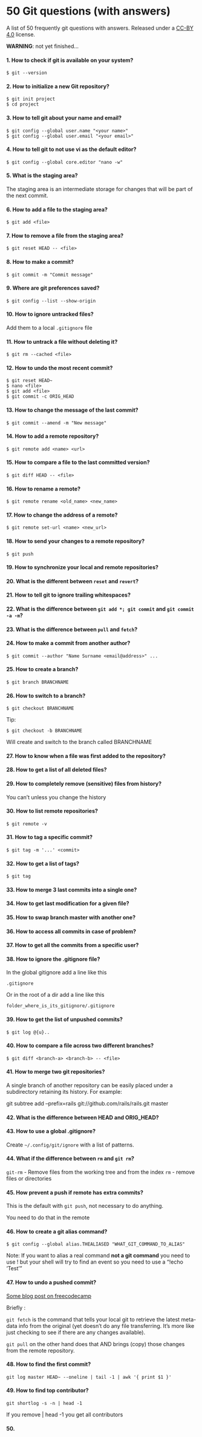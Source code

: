 # 50 Git questions (with answers)

A list of 50 frequently git questions with answers. Released under a [CC-BY 4.0](https://creativecommons.org/licenses/by/4.0/) license.

**WARNING**: not yet finished…

#### 1. How to check if git is available on your system?

    $ git --version

#### 2. How to initialize a new Git repository?

    $ git init project
    $ cd project

#### 3. How to tell git about your name and email?

    $ git config --global user.name "<your name>"
    $ git config --global user.email "<your email>"

#### 4. How to tell git to not use vi as the default editor?

    $ git config --global core.editor "nano -w"

#### 5. What is the staging area?

The staging area is an intermediate storage for changes that will be part of the next commit.

#### 6. How to add a file to the staging area?

    $ git add <file>

#### 7. How to remove a file from the staging area?

    $ git reset HEAD -- <file>

#### 8. How to make a commit?

    $ git commit -m "Commit message"

#### 9. Where are git preferences saved?

    $ git config --list --show-origin

#### 10. How to ignore untracked files?

Add them to a local `.gitignore` file

#### 11. How to untrack a file without deleting it?

    $ git rm --cached <file>

#### 12. How to undo the most recent commit?

    $ git reset HEAD~
    $ nano <file>
    $ git add <file>
    $ git commit -c ORIG_HEAD

#### 13. How to change the message of the last commit?

    $ git commit --amend -m "New message"

#### 14. How to add a remote repository?

    $ git remote add <name> <url>

#### 15. How to compare a file to the last committed version?

    $ git diff HEAD -- <file>

#### 16. How to rename a remote?

    $ git remote rename <old_name> <new_name>

#### 17. How to change the address of a remote?

    $ git remote set-url <name> <new_url>

#### 18. How to send your changes to a remote repository?

    $ git push

#### 19. How to synchronize your local and remote repositories?

#### 20. What is the different between `reset` and `revert`?

#### 21. How to tell git to ignore trailing whitespaces?

#### 22. What is the difference between `git add *; git commit` and `git commit -a -m`?

#### 23. What is the difference between `pull` and `fetch`?

#### 24. How to make a commit from another author?

    $ git commit --author "Name Surname <email@address>" ...

#### 25. How to create a branch?

    $ git branch BRANCHNAME

#### 26. How to switch to a branch?

    $ git checkout BRANCHNAME

Tip:

    $ git checkout -b BRANCHNAME

Will create and switch to the branch called BRANCHNAME

#### 27. How to know when a file was first added to the repository?

#### 28. How to get a list of all deleted files?

#### 29. How to completely remove (sensitive) files from history?

You can’t unless you change the history

#### 30. How to list remote repositories?

    $ git remote -v

#### 31. How to tag a specific commit?

    $ git tag -m '...' <commit>

#### 32. How to get a list of tags?

    $ git tag

#### 33. How to merge 3 last commits into a single one?

#### 34. How to get last modification for a given file?

#### 35. How to swap branch master with another one?

#### 36. How to access all commits in case of problem?

#### 37. How to get all the commits from a specific user?

#### 38. How to ignore the .gitignore file?

In the global gitignore add a line like this

`.gitignore`

Or in the root of a dir add a line like this

`folder_where_is_its_gitignore/.gitignore`

#### 39. How to get the list of unpushed commits?

    $ git log @{u}..

#### 40. How to compare a file across two different branches?

    $ git diff <branch-a> <branch-b> -- <file>

#### 41. How to merge two git repositories?

A single branch of another repository can be easily placed under a subdirectory retaining its history. For example:

git subtree add –prefix=rails git://github.com/rails/rails.git master

#### 42. What is the difference between HEAD and ORIG_HEAD?

#### 43. How to use a global .gitignore?

Create `~/.config/git/ignore` with a list of patterns.

#### 44. What if the difference between `rm` and `git rm`?

`git-rm` - Remove files from the working tree and from the index `rm` - remove files or directories

#### 45. How prevent a push if remote has extra commits?

This is the default with `git push`, not necessary to do anything.

You need to do that in the remote

#### 46. How to create a git alias command?

    $ git config --global alias.THEALIASED "WHAT_GIT_COMMAND_TO_ALIAS"

Note: If you want to alias a real command **not a git command** you need to use ! but your shell will try to find an event so you need to use a “!echo ‘Test’”

#### 47. How to undo a pushed commit?

[Some blog post on freecodecamp](https://www.freecodecamp.org/news/git-fetch-vs-pull/)

Briefly :

`git fetch` is the command that tells your local git to retrieve the latest meta-data info from the original (yet doesn’t do any file transferring. It’s more like just checking to see if there are any changes available).

`git pull` on the other hand does that AND brings (copy) those changes from the remote repository.

#### 48. How to find the first commit?

    git log master HEAD~ --oneline | tail -1 | awk '{ print $1 }'

#### 49. How to find top contributor?

    git shortlog -s -n | head -1

If you remove | head -1 you get all contributors

#### 50.
